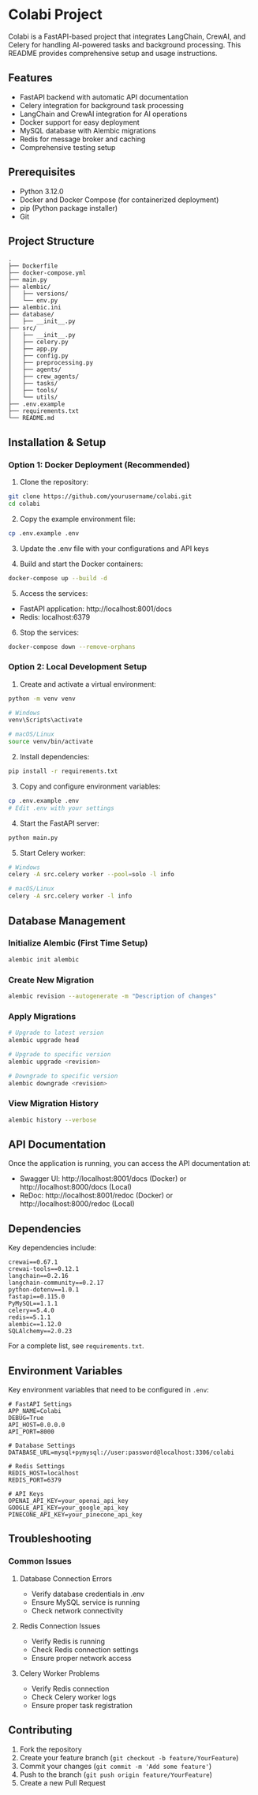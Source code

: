 # Colabi Project

Colabi is a FastAPI-based project that integrates LangChain, CrewAI, and Celery for handling AI-powered tasks and background processing. This README provides comprehensive setup and usage instructions.

## Features

- FastAPI backend with automatic API documentation
- Celery integration for background task processing
- LangChain and CrewAI integration for AI operations
- Docker support for easy deployment
- MySQL database with Alembic migrations
- Redis for message broker and caching
- Comprehensive testing setup

## Prerequisites

- Python 3.12.0
- Docker and Docker Compose (for containerized deployment)
- pip (Python package installer)
- Git

## Project Structure

```
.
├── Dockerfile
├── docker-compose.yml
├── main.py
├── alembic/
│   ├── versions/
│   └── env.py
├── alembic.ini
├── database/
│   ├── __init__.py
├── src/
│   ├── __init__.py
│   ├── celery.py
│   ├── app.py
│   ├── config.py
│   ├── preprocessing.py
│   ├── agents/
│   ├── crew_agents/
│   ├── tasks/
│   ├── tools/
│   └── utils/
├── .env.example
├── requirements.txt
└── README.md
```

## Installation & Setup

### Option 1: Docker Deployment (Recommended)

1. Clone the repository:
```bash
git clone https://github.com/yourusername/colabi.git
cd colabi
```

2. Copy the example environment file:
```bash
cp .env.example .env
```

3. Update the .env file with your configurations and API keys

4. Build and start the Docker containers:
```bash
docker-compose up --build -d
```

5. Access the services:
- FastAPI application: http://localhost:8001/docs
- Redis: localhost:6379

6. Stop the services:
```bash
docker-compose down --remove-orphans
```

### Option 2: Local Development Setup

1. Create and activate a virtual environment:

```bash
python -m venv venv

# Windows
venv\Scripts\activate

# macOS/Linux
source venv/bin/activate
```

2. Install dependencies:
```bash
pip install -r requirements.txt
```

3. Copy and configure environment variables:
```bash
cp .env.example .env
# Edit .env with your settings
```

4. Start the FastAPI server:
```bash
python main.py
```

5. Start Celery worker:
```bash
# Windows
celery -A src.celery worker --pool=solo -l info

# macOS/Linux
celery -A src.celery worker -l info
```

## Database Management

### Initialize Alembic (First Time Setup)
```bash
alembic init alembic
```

### Create New Migration
```bash
alembic revision --autogenerate -m "Description of changes"
```

### Apply Migrations
```bash
# Upgrade to latest version
alembic upgrade head

# Upgrade to specific version
alembic upgrade <revision>

# Downgrade to specific version
alembic downgrade <revision>
```

### View Migration History
```bash
alembic history --verbose
```

## API Documentation

Once the application is running, you can access the API documentation at:

- Swagger UI: http://localhost:8001/docs (Docker) or http://localhost:8000/docs (Local)
- ReDoc: http://localhost:8001/redoc (Docker) or http://localhost:8000/redoc (Local)

## Dependencies

Key dependencies include:

```
crewai==0.67.1
crewai-tools==0.12.1
langchain==0.2.16
langchain-community==0.2.17
python-dotenv==1.0.1
fastapi==0.115.0
PyMySQL==1.1.1
celery==5.4.0
redis==5.1.1
alembic==1.12.0
SQLAlchemy==2.0.23
```

For a complete list, see `requirements.txt`.

## Environment Variables

Key environment variables that need to be configured in `.env`:

```
# FastAPI Settings
APP_NAME=Colabi
DEBUG=True
API_HOST=0.0.0.0
API_PORT=8000

# Database Settings
DATABASE_URL=mysql+pymysql://user:password@localhost:3306/colabi

# Redis Settings
REDIS_HOST=localhost
REDIS_PORT=6379

# API Keys
OPENAI_API_KEY=your_openai_api_key
GOOGLE_API_KEY=your_google_api_key
PINECONE_API_KEY=your_pinecone_api_key
```

## Troubleshooting

### Common Issues

1. Database Connection Errors
   - Verify database credentials in .env
   - Ensure MySQL service is running
   - Check network connectivity

2. Redis Connection Issues
   - Verify Redis is running
   - Check Redis connection settings
   - Ensure proper network access

3. Celery Worker Problems
   - Verify Redis connection
   - Check Celery worker logs
   - Ensure proper task registration

## Contributing

1. Fork the repository
2. Create your feature branch (`git checkout -b feature/YourFeature`)
3. Commit your changes (`git commit -m 'Add some feature'`)
4. Push to the branch (`git push origin feature/YourFeature`)
5. Create a new Pull Request

